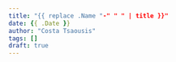 ```yaml
---
title: "{{ replace .Name "-" " " | title }}"
date: {{ .Date }}
author: "Costa Tsaousis"
tags: []
draft: true
---
```


